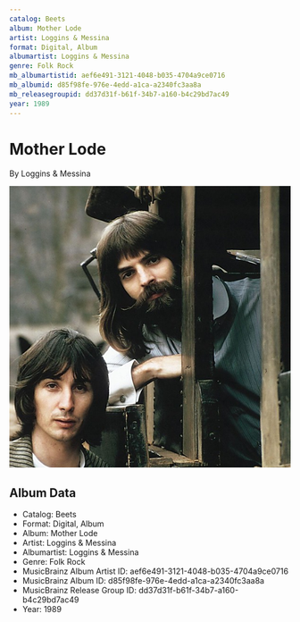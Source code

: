```yaml
---
catalog: Beets
album: Mother Lode
artist: Loggins & Messina
format: Digital, Album
albumartist: Loggins & Messina
genre: Folk Rock
mb_albumartistid: aef6e491-3121-4048-b035-4704a9ce0716
mb_albumid: d85f98fe-976e-4edd-a1ca-a2340fc3aa8a
mb_releasegroupid: dd37d31f-b61f-34b7-a160-b4c29bd7ac49
year: 1989
---
```


# Mother Lode

By Loggins & Messina

![](../../assets/beetscovers/Loggins_and_Messina-Mother_Lode.jpg)

## Album Data

- Catalog: Beets
- Format: Digital, Album
- Album: Mother Lode
- Artist: Loggins & Messina
- Albumartist: Loggins & Messina
- Genre: Folk Rock
- MusicBrainz Album Artist ID: aef6e491-3121-4048-b035-4704a9ce0716
- MusicBrainz Album ID: d85f98fe-976e-4edd-a1ca-a2340fc3aa8a
- MusicBrainz Release Group ID: dd37d31f-b61f-34b7-a160-b4c29bd7ac49
- Year: 1989

